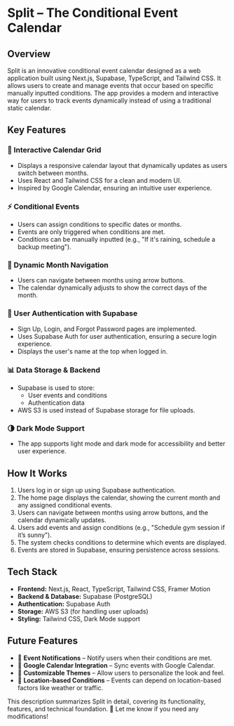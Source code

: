 # Split – The Conditional Event Calendar

## Overview

Split is an innovative conditional event calendar designed as a web application built using Next.js, Supabase, TypeScript, and Tailwind CSS. It allows users to create and manage events that occur based on specific manually inputted conditions. The app provides a modern and interactive way for users to track events dynamically instead of using a traditional static calendar.

## Key Features

### 📆 Interactive Calendar Grid
- Displays a responsive calendar layout that dynamically updates as users switch between months.
- Uses React and Tailwind CSS for a clean and modern UI.
- Inspired by Google Calendar, ensuring an intuitive user experience.

### ⚡ Conditional Events
- Users can assign conditions to specific dates or months.
- Events are only triggered when conditions are met.
- Conditions can be manually inputted (e.g., "If it's raining, schedule a backup meeting").

### 🔄 Dynamic Month Navigation
- Users can navigate between months using arrow buttons.
- The calendar dynamically adjusts to show the correct days of the month.

### 👤 User Authentication with Supabase
- Sign Up, Login, and Forgot Password pages are implemented.
- Uses Supabase Auth for user authentication, ensuring a secure login experience.
- Displays the user's name at the top when logged in.

### 📊 Data Storage & Backend
- Supabase is used to store:
  - User events and conditions
  - Authentication data
- AWS S3 is used instead of Supabase storage for file uploads.

### 🌗 Dark Mode Support
- The app supports light mode and dark mode for accessibility and better user experience.

## How It Works
1. Users log in or sign up using Supabase authentication.
2. The home page displays the calendar, showing the current month and any assigned conditional events.
3. Users can navigate between months using arrow buttons, and the calendar dynamically updates.
4. Users add events and assign conditions (e.g., "Schedule gym session if it’s sunny").
5. The system checks conditions to determine which events are displayed.
6. Events are stored in Supabase, ensuring persistence across sessions.

## Tech Stack
- **Frontend:** Next.js, React, TypeScript, Tailwind CSS, Framer Motion
- **Backend & Database:** Supabase (PostgreSQL)
- **Authentication:** Supabase Auth
- **Storage:** AWS S3 (for handling user uploads)
- **Styling:** Tailwind CSS, Dark Mode support

## Future Features
- 📌 **Event Notifications** – Notify users when their conditions are met.
- 📅 **Google Calendar Integration** – Sync events with Google Calendar.
- 🎨 **Customizable Themes** – Allow users to personalize the look and feel.
- 📍 **Location-based Conditions** – Events can depend on location-based factors like weather or traffic.

This description summarizes Split in detail, covering its functionality, features, and technical foundation. 🚀 Let me know if you need any modifications!

